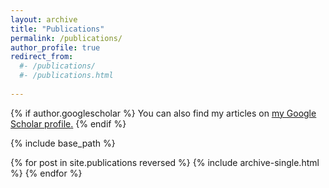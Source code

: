 ```yaml
---
layout: archive
title: "Publications"
permalink: /publications/
author_profile: true
redirect_from: 
  #- /publications/
  #- /publications.html
  
---
```


{% if author.googlescholar %}
  You can also find my articles on <u><a href="{{author.googlescholar}}">my Google Scholar profile</a>.</u>
{% endif %}

{% include base_path %}

{% for post in site.publications reversed %}
  {% include archive-single.html %}
{% endfor %}
